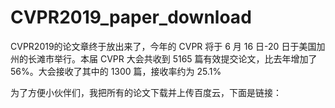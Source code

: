 # CVPR2019_paper_download

CVPR2019的论文章终于放出来了，今年的 CVPR 将于 6 月 16 日-20 日于美国加州的长滩市举行。本届 CVPR 大会共收到 5165 篇有效提交论文，比去年增加了 56%。大会接收了其中的 1300 篇，接收率约为 25.1%

为了方便小伙伴们，我把所有的论文下载并上传百度云，下面是链接：
